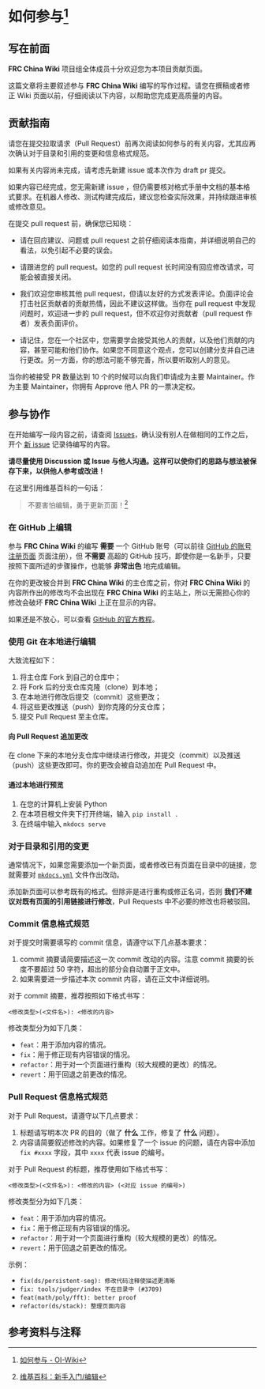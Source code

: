 # 如何参与[^ref1]

## 写在前面

**FRC China Wiki** 项目组全体成员十分欢迎您为本项目贡献页面。

这篇文章将主要叙述参与 **FRC China Wiki** 编写的写作过程。请您在撰稿或者修正 Wiki 页面以前，仔细阅读以下内容，以帮助您完成更高质量的内容。

## 贡献指南

请您在提交拉取请求（Pull Request）前再次阅读如何参与的有关内容，尤其应再次确认对于目录和引用的变更和信息格式规范。

如果有关内容尚未完成，请考虑先新建 issue 或本次作为 draft pr 提交。

如果内容已经完成，您无需新建 issue ，但仍需要核对格式手册中文档的基本格式要求。在机器人修改、测试构建完成后，建议您检查实际效果，并持续跟进审核或修改意见。

在提交 pull request 前，确保您已知晓：

- 请在回应建议、问题或 pull request 之前仔细阅读本指南，并详细说明自己的看法，以免引起不必要的误会。

- 请跟进您的 pull request。如您的 pull request 长时间没有回应修改请求，可能会被直接关闭。

- 我们欢迎您审核其他 pull request，但请以友好的方式发表评论。负面评论会打击社区贡献者的贡献热情，因此不建议这样做。当你在 pull request 中发现问题时，欢迎进一步的 pull request，但不欢迎你对贡献者（pull request 作者）发表负面评价。

- 请记住，您在一个社区中，您需要学会接受其他人的贡献，以及他们贡献的内容，甚至可能和他们协作。如果您不同意这个观点，您可以创建分支并自己进行更改。另一方面，你的想法可能不够完善，所以要听取别人的意见。

当你的被接受 PR 数量达到 10 个的时候可以向我们申请成为主要 Maintainer。作为主要 Maintainer，你拥有 Approve 他人 PR 的一票决定权。

## 参与协作

在开始编写一段内容之前，请查阅 [Issues](https://github.com/CLCK0622/FRC-wiki/issues)，确认没有别人在做相同的工作之后，开个 [新 issue](https://github.com/CLCK0622/FRC-wiki/issues/new) 记录待编写的内容。

**请尽量使用 Discussion 或 Issue 与他人沟通。这样可以使你们的思路与想法被保存下来，以供他人参考或改进！**

在这里引用维基百科的一句话：

> 不要害怕编辑，勇于更新页面！[^ref2]

### 在 GitHub 上编辑

参与 **FRC China Wiki** 的编写 **需要** 一个 GitHub 账号（可以前往 [GitHub 的账号注册页面](https://github.com/signup) 页面注册），但 **不需要** 高超的 GitHub 技巧，即使你是一名新手，只要按照下面所述的步骤操作，也能够 **非常出色** 地完成编辑。

在你的更改被合并到 **FRC China Wiki** 的主仓库之前，你对 **FRC China Wiki** 的内容所作出的修改均不会出现在 **FRC China Wiki** 的主站上，所以无需担心你的修改会破坏 **FRC China Wiki** 上正在显示的内容。
    
如果还是不放心，可以查看 [GitHub 的官方教程](https://skills.github.com/)。

### 使用 Git 在本地进行编辑

大致流程如下：

1.  将主仓库 Fork 到自己的仓库中；
2.  将 Fork 后的分支仓库克隆（clone）到本地；
3.  在本地进行修改后提交（commit）这些更改；
4.  将这些更改推送（push）到你克隆的分支仓库；
5.  提交 Pull Request 至主仓库。

#### 向 Pull Request 追加更改

在 clone 下来的本地分支仓库中继续进行修改，并提交（commit）以及推送（push）这些更改即可。你的更改会被自动追加在 Pull Request 中。

#### 通过本地进行预览

1. 在您的计算机上安装 Python
2. 在本项目根文件夹下打开终端，输入 `pip install .`
3. 在终端中输入 `mkdocs serve`

### 对于目录和引用的变更

通常情况下，如果您需要添加一个新页面，或者修改已有页面在目录中的链接，您就需要对 [`mkdocs.yml`](https://github.com/CLCK0622/FRC-Wiki/blob/main/mkdocs.yml) 文件作出改动。

添加新页面可以参考既有的格式。但除非是进行重构或修正名词，否则 **我们不建议对既有页面的引用链接进行修改**，Pull Requests 中不必要的修改也将被驳回。

### Commit 信息格式规范

对于提交时需要填写的 commit 信息，请遵守以下几点基本要求：

1.  commit 摘要请简要描述这一次 commit 改动的内容。注意 commit 摘要的长度不要超过 50 字符，超出的部分会自动置于正文中。
2.  如果需要进一步描述本次 commit 内容，请在正文中详细说明。

对于 commit 摘要，推荐按照如下格式书写：

```text
<修改类型>(<文件名>): <修改的内容>
```

修改类型分为如下几类：

-   `feat`：用于添加内容的情况。
-   `fix`：用于修正现有内容错误的情况。
-   `refactor`：用于对一个页面进行重构（较大规模的更改）的情况。
-   `revert`：用于回退之前更改的情况。

### Pull Request 信息格式规范

对于 Pull Request，请遵守以下几点要求：

1.  标题请写明本次 PR 的目的（做了 **什么** 工作，修复了 **什么** 问题）。
2.  内容请简要叙述修改的内容。如果修复了一个 issue 的问题，请在内容中添加 `fix #xxxx` 字段，其中 `xxxx` 代表 issue 的编号。

对于 Pull Request 的标题，推荐使用如下格式书写：

```plain
<修改类型>(<文件名>): <修改的内容> (<对应 issue 的编号>)
```

修改类型分为如下几类：

-   `feat`：用于添加内容的情况。
-   `fix`：用于修正现有内容错误的情况。
-   `refactor`：用于对一个页面进行重构（较大规模的更改）的情况。
-   `revert`：用于回退之前更改的情况。

示例：

-   `fix(ds/persistent-seg): 修改代码注释使描述更清晰`
-   `fix: tools/judger/index 不在目录中 (#3709)`
-   `feat(math/poly/fft): better proof`
-   `refactor(ds/stack): 整理页面内容`

## 参考资料与注释

[^ref1]: [如何参与 - OI-Wiki](https://oi-wiki.org/intro/htc/)

[^ref2]: [维基百科：新手入门/编辑](https://zh.wikipedia.org/wiki/Wikipedia:%E6%96%B0%E6%89%8B%E5%85%A5%E9%96%80/%E7%B7%A8%E8%BC%AF)